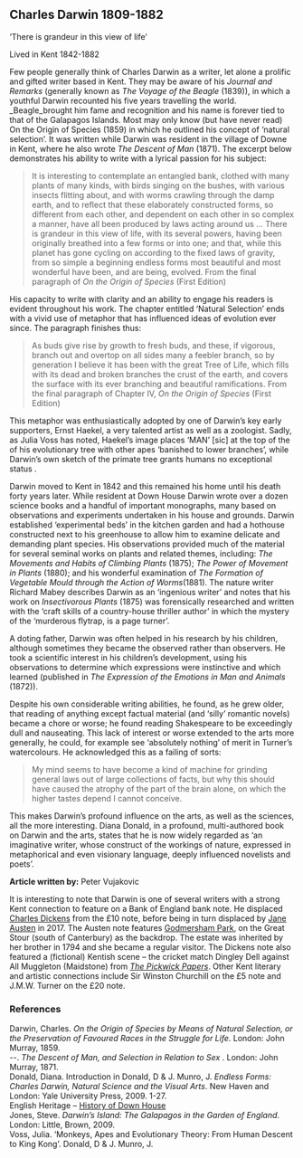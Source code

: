 ## Charles Darwin 1809-1882

‘There is grandeur in this view of life’

Lived in Kent 1842-1882

Few people generally think of Charles Darwin as a writer, let alone a prolific and gifted writer based in Kent. They may be aware of his _Journal and Remarks_ (generally known as _The Voyage of the Beagle_ (1839)), in which a youthful Darwin recounted his five years travelling the world. _Beagle_brought him fame and recognition and his name is forever tied to that of the Galapagos Islands. Most may only know (but have never read) On the Origin of Species (1859) in which he outlined his concept of ‘natural selection’. It was written while Darwin was resident in the village of Downe in Kent, where he also wrote _The Descent of Man_ (1871). The excerpt below demonstrates his ability to write with a lyrical passion for his subject:

>It is interesting to contemplate an entangled bank, clothed with many plants of many kinds, with birds singing on the bushes, with various insects flitting about, and with worms crawling through the damp earth, and to reflect that these elaborately constructed forms, so different from each other, and dependent on each other in so complex a manner, have all been produced by laws acting around us … There is grandeur in this view of life, with its several powers, having been originally breathed into a few forms or into one; and that, while this planet has gone cycling on according to the fixed laws of gravity, from so simple a beginning endless forms most beautiful and most wonderful have been, and are being, evolved.  From the final paragraph of _On the Origin of Species_ (First Edition)

His capacity to write with clarity and an ability to engage his readers is evident throughout his work. The chapter entitled ‘Natural Selection’ ends with a vivid use of metaphor that has influenced ideas of evolution ever since. The paragraph finishes thus:

>As buds give rise by growth to fresh buds, and these, if vigorous, branch out and overtop on all sides many a feebler branch, so by generation I believe it has been with the great Tree of Life, which fills with its dead and broken branches the crust of the earth, and covers the surface with its ever branching and beautiful ramifications. From the final paragraph of Chapter IV, _On the Origin of Species_ (First Edition)
>
This metaphor was enthusiastically adopted by one of Darwin’s key early supporters, Ernst Haekel, a very talented artist as well as a zoologist. Sadly, as Julia Voss has noted, Haekel’s image places ‘MAN’ [sic] at the top of the of his evolutionary tree with other apes ‘banished to lower branches’, while Darwin’s own sketch of the primate tree grants humans no exceptional status .

Darwin moved to Kent in 1842 and this remained his home until his death forty years later. While resident at Down House Darwin wrote over a dozen science books and a handful of important monographs, many based on observations and experiments undertaken in his house and grounds. Darwin established ‘experimental beds’ in the kitchen garden and had a hothouse constructed next to his greenhouse to allow him to examine delicate and demanding plant species. His observations provided much of the material for several seminal works on plants and related themes, including: _The Movements and Habits of Climbing Plants_ (1875); _The Power of Movement in Plants_ (1880); and his wonderful examination of _The Formation of Vegetable Mould through the Action of Worms_(1881). The nature writer Richard Mabey describes Darwin as an ‘ingenious writer’ and notes that his work on _Insectivorous Plants_ (1875) was forensically researched and written with the ‘craft skills of a country-house thriller author’ in which the mystery of the ‘murderous flytrap, is a page turner’.

A doting father, Darwin was often helped in his research by his children, although sometimes they became the observed rather than observers. He took a scientific interest in his children’s development, using his observations to determine which expressions were instinctive and which learned (published in _The Expression of the Emotions in Man and Animals_ (1872)).

Despite his own considerable writing abilities, he found, as he grew older, that reading of anything except factual material (and ‘silly’ romantic novels) became a chore or worse; he found reading Shakespeare to be exceedingly dull and nauseating. This lack of interest or worse extended to the arts more generally, he could, for example see ‘absolutely nothing’ of merit in Turner’s watercolours. He acknowledged this as a failing of sorts:

>My mind seems to have become a kind of machine for grinding general laws out of large collections of facts, but why this should have caused the atrophy of the part of the brain alone, on which the higher tastes depend I cannot conceive.  
>
This makes Darwin’s profound influence on the arts, as well as the sciences, all the more interesting. Diana Donald, in a profound, multi-authored book on Darwin and the arts, states that he is now widely regarded as ‘an imaginative writer, whose construct of the workings of nature, expressed in metaphorical and even visionary language, deeply influenced novelists and poets’. 

**Article written by:** Peter Vujakovic 

It is interesting to note that Darwin is one of several writers with a strong Kent connection to feature on a Bank of England bank note. He displaced [Charles Dickens]( /dickens/dickens-biography) from the £10 note, before being in turn displaced by [Jane Austen](/19c/19c-austen-biography) in 2017. The Austen note features [Godmersham Park](/austen/austen-godmersham), on the Great Stour (south of Canterbury) as the backdrop. The estate was inherited by her brother in 1794 and she became a regular visitor. The Dickens note also featured a (fictional) Kentish scene – the cricket match Dingley Dell against All Muggleton (Maidstone) from [_The Pickwick Papers_](/dickens/pickwick-papers). Other Kent literary and artistic connections include Sir Winston Churchill on the £5 note and J.M.W. Turner on the £20 note.

### References

Darwin, Charles. _On the Origin of Species by Means of Natural Selection, or the Preservation of Favoured Races in the Struggle for Life_. London: John Murray, 1859.   
--. _The Descent of Man, and Selection in Relation to Sex_ . London: John Murray, 1871.   
Donald, Diana. Introduction in Donald, D & J. Munro, J. _Endless Forms: Charles Darwin, Natural Science and the Visual Arts_. New Haven and London: Yale University Press, 2009. 1-27.   
English Heritage – [History of Down House](https://www.english-heritage.org.uk/visit/places/home-of-charles-darwin-down-house/history/)   
Jones, Steve. _Darwin’s Island: The Galapagos in the Garden of England_. London: Little, Brown, 2009.   
Voss, Julia. ‘Monkeys, Apes and Evolutionary Theory: From Human Descent to King Kong’. Donald, D & J. Munro, J.   

